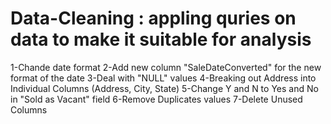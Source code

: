 # Data-Cleaning : appling quries on data to make it suitable for analysis 
1-Chande date format 
2-Add new column "SaleDateConverted" for the new format of the date 
3-Deal with "NULL" values
4-Breaking out Address into Individual Columns (Address, City, State)
5-Change Y and N to Yes and No in "Sold as Vacant" field
6-Remove Duplicates values 
7-Delete Unused Columns
                   
